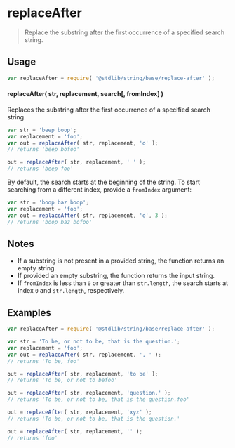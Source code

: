 <!--

@license Apache-2.0

Copyright (c) 2023 The Stdlib Authors.

Licensed under the Apache License, Version 2.0 (the "License");
you may not use this file except in compliance with the License.
You may obtain a copy of the License at

   http://www.apache.org/licenses/LICENSE-2.0

Unless required by applicable law or agreed to in writing, software
distributed under the License is distributed on an "AS IS" BASIS,
WITHOUT WARRANTIES OR CONDITIONS OF ANY KIND, either express or implied.
See the License for the specific language governing permissions and
limitations under the License.

-->

# replaceAfter

> Replace the substring after the first occurrence of a specified search string.

<!-- Section to include introductory text. Make sure to keep an empty line after the intro `section` element and another before the `/section` close. -->

<section class="intro">

</section>

<!-- /.intro -->

<!-- Package usage documentation. -->

<section class="usage">

## Usage

```javascript
var replaceAfter = require( '@stdlib/string/base/replace-after' );
```

#### replaceAfter( str, replacement, search\[, fromIndex] )

Replaces the substring after the first occurrence of a specified search string.

```javascript
var str = 'beep boop';
var replacement = 'foo';
var out = replaceAfter( str, replacement, 'o' );
// returns 'beep bofoo'

out = replaceAfter( str, replacement, ' ' );
// returns 'beep foo'
```

By default, the search starts at the beginning of the string. To start searching from a different index, provide a `fromIndex` argument:

```javascript
var str = 'boop baz boop';
var replacement = 'foo';
var out = replaceAfter( str, replacement, 'o', 3 );
// returns 'boop baz bofoo'
```

</section>

<!-- /.usage -->

<!-- Package usage notes. Make sure to keep an empty line after the `section` element and another before the `/section` close. -->

<section class="notes">

## Notes

-   If a substring is not present in a provided string, the function returns an empty string.
-   If provided an empty substring, the function returns the input string.
-   If `fromIndex` is less than `0` or greater than `str.length`, the search starts at index `0` and `str.length`, respectively.

</section>

<!-- /.notes -->

<!-- Package usage examples. -->

<section class="examples">

## Examples

<!-- eslint no-undef: "error" -->

```javascript
var replaceAfter = require( '@stdlib/string/base/replace-after' );

var str = 'To be, or not to be, that is the question.';
var replacement = 'foo';
var out = replaceAfter( str, replacement, ', ' );
// returns 'To be, foo'

out = replaceAfter( str, replacement, 'to be' );
// returns 'To be, or not to befoo'

out = replaceAfter( str, replacement, 'question.' );
// returns 'To be, or not to be, that is the question.foo'

out = replaceAfter( str, replacement, 'xyz' );
// returns 'To be, or not to be, that is the question.'

out = replaceAfter( str, replacement, '' );
// returns 'foo'
```

</section>

<!-- /.examples -->

<!-- Section to include cited references. If references are included, add a horizontal rule *before* the section. Make sure to keep an empty line after the `section` element and another before the `/section` close. -->

<section class="references">

</section>

<!-- /.references -->

<!-- Section for related `stdlib` packages. Do not manually edit this section, as it is automatically populated. -->

<section class="related">

</section>

<!-- /.related -->

<!-- Section for all links. Make sure to keep an empty line after the `section` element and another before the `/section` close. -->

<section class="links">

</section>

<!-- /.links -->
